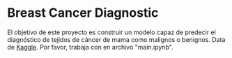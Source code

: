 # Breast Cancer Diagnostic
El objetivo de este proyecto es construir un modelo capaz de predecir el diagnóstico de tejidos de cáncer de mama como malignos o benignos. Data de [Kaggle](https://www.kaggle.com/uciml/breast-cancer-wisconsin-data).  Por favor, trabaja con en archivo "main.ipynb".
